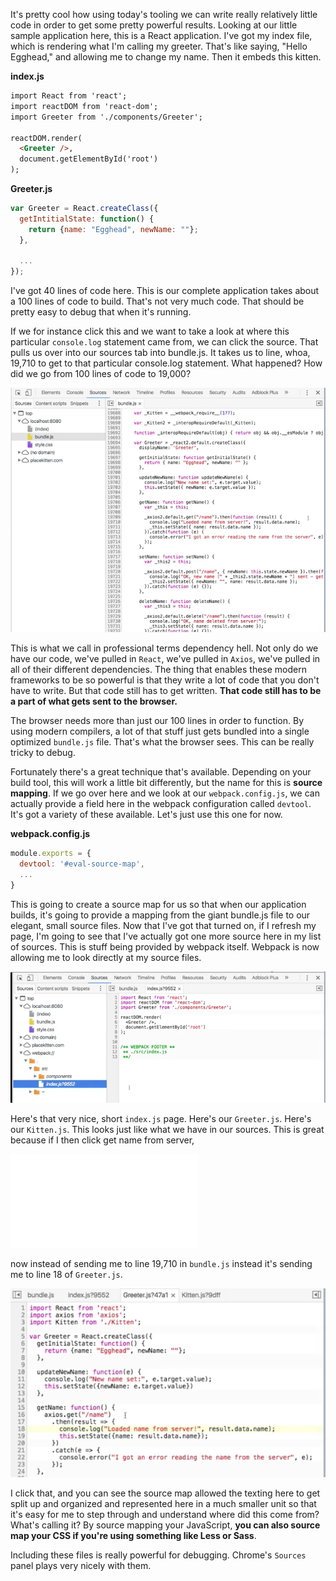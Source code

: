 It's pretty cool how using today's tooling we can write really relatively little code in order to get some pretty powerful results. Looking at our little sample application here, this is a React application. I've got my index file, which is rendering what I'm calling my greeter. That's like saying, "Hello Egghead," and allowing me to change my name. Then it embeds this kitten.

**index.js**
```html
import React from 'react';
import reactDOM from 'react-dom';
import Greeter from './components/Greeter';

reactDOM.render(
  <Greeter />,
  document.getElementById('root')
);
```

**Greeter.js**
```javascript
var Greeter = React.createClass({
  getIntitialState: function() {
    return {name: "Egghead", newName: ""};
  },

  ...
});
```

I've got 40 lines of code here. This is our complete application takes about a 100 lines of code to build. That's not very much code. That should be pretty easy to debug that when it's running.

If we for instance click this and we want to take a look at where this particular `console.log` statement came from, we can click the source. That pulls us over into our sources tab into bundle.js. It takes us to line, whoa, 19,710 to get to that particular console.log statement. What happened? How did we go from 100 lines of code to 19,000?

![Lots of code](../images/tools-unbundle-your-javascript-with-source-maps-in-chrome-devtools-lots-of-code.png)

This is what we call in professional terms dependency hell. Not only do we have our code, we've pulled in `React`, we've pulled in `Axios`, we've pulled in all of their different dependencies. The thing that enables these modern frameworks to be so powerful is that they write a lot of code that you don't have to write. But that code still has to get written. **That code still has to be a part of what gets sent to the browser.**

The browser needs more than just our 100 lines in order to function. By using modern compilers, a lot of that stuff just gets bundled into a single optimized `bundle.js` file. That's what the browser sees. This can be really tricky to debug.

Fortunately there's a great technique that's available. Depending on your build tool, this will work a little bit differently, but the name for this is **source mapping**. If we go over here and we look at our `webpack.config.js`, we can actually provide a field here in the webpack configuration called `devtool`. It's got a variety of these available. Let's just use this one for now.

**webpack.config.js**
```javascript
module.exports = {
  devtool: '#eval-source-map',
  ...
}
```

This is going to create a source map for us so that when our application builds, it's going to provide a mapping from the giant bundle.js file to our elegant, small source files. Now that I've got that turned on, if I refresh my page, I'm going to see that I've actually got one more source here in my list of sources. This is stuff being provided by webpack itself. Webpack is now allowing me to look directly at my source files.

![Source mapping](../images/tools-unbundle-your-javascript-with-source-maps-in-chrome-devtools-source-mapping.png)

Here's that very nice, short `index.js` page. Here's our `Greeter.js`. Here's our `Kitten.js`. This looks just like what we have in our sources. This is great because if I then click get name from server,

![Get Name From Server](../images/tools-unbundle-your-javascript-with-source-maps-in-chrome-devtools-get-name-from-server.js)

now instead of sending me to line 19,710 in `bundle.js` instead it's sending me to line 18 of `Greeter.js`.

![Greeter Line 18](../images/tools-unbundle-your-javascript-with-source-maps-in-chrome-devtools-greeter-line-18.png)

I click that, and you can see the source map allowed the texting here to get split up and organized and represented here in a much smaller unit so that it's easy for me to step through and understand where did this come from? What's calling it? By source mapping your JavaScript, **you can also source map your CSS if you're using something like Less or Sass**.

Including these files is really powerful for debugging. Chrome's `Sources` panel plays very nicely with them.